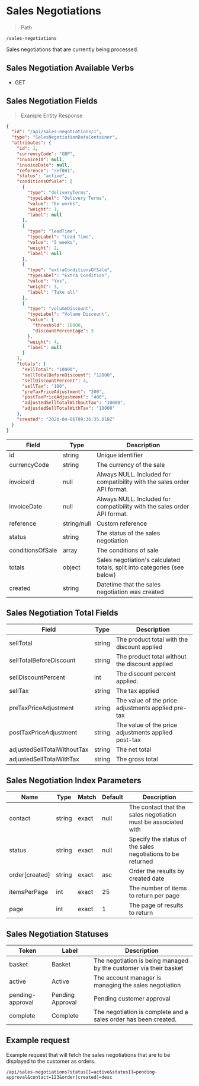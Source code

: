 # Sales Negotiations

> Path

```
/sales-negotiations
```

Sales negotiations that are currently being processed.

## Sales Negotiation Available Verbs

* GET

## Sales Negotiation Fields

> Example Entity Response

```json
{
  "id": "/api/sales-negotiations/1",
  "type": "SalesNegotiationDataContainer",
  "attributes": {
    "id": 1,
    "currencyCode": "GBP",
    "invoiceId": null,
    "invoiceDate": null,
    "reference": "ref001",
    "status": "active",
    "conditionsOfSale": [
      {
        "type": "deliveryTerms",
        "typeLabel": "Delivery Terms",
        "value": "Ex works",
        "weight": 1,
        "label": null
      },
      {
        "type": "leadTime",
        "typeLabel": "Lead Time",
        "value": "5 weeks",
        "weight": 2,
        "label": null
      },
      {
        "type": "extraConditionsOfSale",
        "typeLabel": "Extra Condition",
        "value": "Yes",
        "weight": 3,
        "label": "Take all"
      },
      {
        "type": "volumeDiscount",
        "typeLabel": "Volume Discount",
        "value": {
          "threshold": 10000,
          "discountPercentage": 5
        },
        "weight": 4,
        "label": null
      }
    ],
    "totals": {
      "sellTotal": "10000",
      "sellTotalBeforeDiscount": "12000",
      "sellDiscountPercent": 4,
      "sellTax": "100",
      "preTaxPriceAdjustment": "200",
      "postTaxPriceAdjustment": "400",
      "adjustedSellTotalWithoutTax": "10000",
      "adjustedSellTotalWithTax": "10000"
    },
    "created": "2020-04-06T09:36:35.018Z"
  }
}
```

Field | Type | Description
----- | ---  | -----------
id | string | Unique identifier
currencyCode | string | The currency of the sale
invoiceId | null | Always NULL. Included for compatibility with the sales order API format.
invoiceDate | null | Always NULL. Included for compatibility with the sales order API format.
reference | string/null | Custom reference
status | string | The status of the sales negotiation
conditionsOfSale | array | The conditions of sale
totals | object | Sales negotiation's calculated totals, split into categories (see below)
created | string | Datetime that the sales negotiation was created

## Sales Negotiation Total Fields

Field | Type | Description
----- | ---- | -----------
sellTotal | string | The product total with the discount applied
sellTotalBeforeDiscount | string | The product total without the discount applied
sellDiscountPercent | int | The discount percent applied.
sellTax | string | The tax applied
preTaxPriceAdjustment | string | The value of the price adjustments applied pre-tax
postTaxPriceAdjustment | string | The value of the price adjustments applied post-tax
adjustedSellTotalWithoutTax | string | The net total
adjustedSellTotalWithTax | string | The gross total

## Sales Negotiation Index Parameters

Name | Type | Match | Default | Description
---- | ---- | ----- | ------- | -----------
contact | string | exact | null | The contact that the sales negotiation must be associated with
status | string | exact | null | Specify the status of the sales negotiations to be returned
order\[created] | string | exact | asc | Order the results by created date
itemsPerPage | int | exact | 25 | The number of items to return per page
page | int | exact | 1 | The page of results to return

## Sales Negotiation Statuses

Token | Label | Description
----- | ----- | -----------
basket | Basket | The negotiation is being managed by the customer via their basket
active | Active | The account manager is managing the sales negotiation
pending-approval | Pending Approval | Pending customer approval
complete | Complete | The negotiation is complete and a sales order has been created.

## Example request

Example request that will fetch the sales negotiations that are to be displayed to the customer as orders.

```
/api/sales-negotiations?status[]=active&status[]=pending-approval&contact=123&order[created]=desc
```
